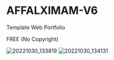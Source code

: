 # AFFALXIMAM-V6
Template Web Portfolio

FREE (No Copyright)

![20221030_133819](https://user-images.githubusercontent.com/62225185/198885324-739944d4-0ca1-477d-aa94-995f1c1d7f9d.jpg)
![20221030_134131](https://user-images.githubusercontent.com/62225185/198885330-8eeeff0d-9a3d-4af1-b699-bbf4613cf075.jpg)
